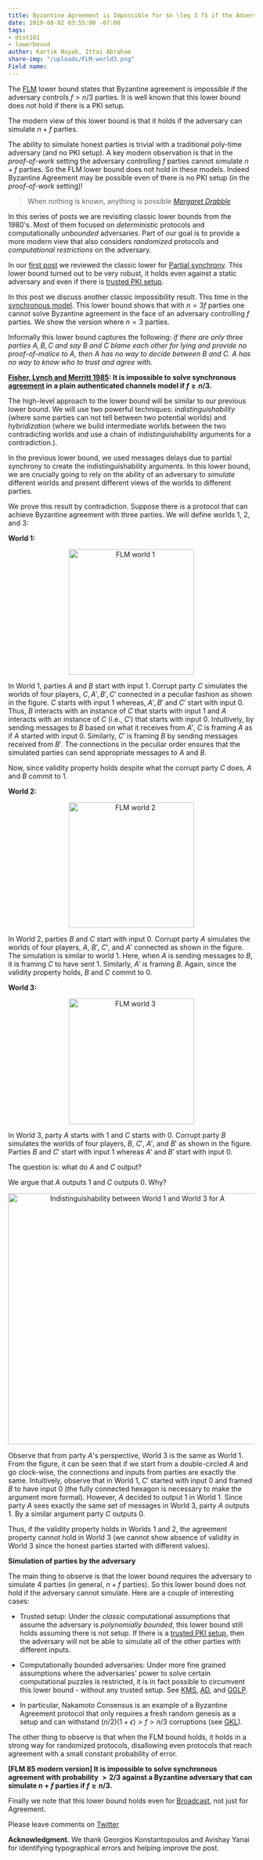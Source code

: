 ```yaml
---
title: Byzantine Agreement is Impossible for $n \leq 3 f$ if the Adversary can Simulate
date: 2019-08-02 03:55:00 -07:00
tags:
- dist101
- lowerbound
author: Kartik Nayak, Ittai Abraham
share-img: "/uploads/FLM-world3.png"
Field name:
---
```


The [FLM](https://groups.csail.mit.edu/tds/papers/Lynch/FischerLynchMerritt-dc.pdf) lower bound states that Byzantine agreement is impossible if the adversary controls $f>n/3$ parties. It is well known that this lower bound does not hold if there is a PKI setup.

The modern view of this lower bound is that it holds if the adversary can simulate $n+f$ parties.

The ability to simulate honest parties is trivial with a traditional poly-time adversary (and no PKI setup). A key modern observation is that in the *proof-of-work*  setting the adversary controlling $f$ parties cannot simulate $n+f$ parties. So the FLM lower bound does not hold in these models. Indeed  Byzantine Agreement may be possible even of there is no PKI setup (in the *proof-of-work*  setting)!

> When nothing is known, anything is possible
> <cite> [Margaret Drabble](http://jacobjwalker.effectiveeducation.org/blog/2013/11/29/quote-of-the-day-when-nothing-is-known-anything-is-possible/)</cite>

In this series of posts we are revisiting classic lower bounds from the 1980's. Most of them focused on *deterministic* protocols and computationally *unbounded* adversaries. Part of our goal is to provide a more modern view that also considers *randomized* protocols and *computational restrictions* on the adversary.

In our [first post](https://ittaiab.github.io/2019-06-25-on-the-impossibility-of-byzantine-agreement-for-n-equals-3f-in-partial-synchrony/) we reviewed the classic lower for [Partial synchrony](https://ittaiab.github.io/2019-06-01-2019-5-31-models/). This lower bound turned out to be very robust, it holds even against a static adversary and even if there is [trusted PKI setup](https://ittaiab.github.io/2019-07-18-setup-assumptions/).

In this post we discuss another classic impossibility result. This time in the [synchronous model](https://ittaiab.github.io/2019-06-01-2019-5-31-models/). This lower bound shows that with $n=3f$ parties one cannot solve Byzantine agreement in the face of an adversary controlling $f$ parties. We show the version where $n=3$ parties.

Informally this lower bound captures the following:
*if there are only three parties $A,B,C$ and say $B$ and $C$ blame each other for lying and provide no proof-of-malice to $A$, then $A$ has no way to decide between $B$ and $C$. $A$ has no way to know who to trust and agree with.*

**[Fisher, Lynch and Merritt 1985](https://groups.csail.mit.edu/tds/papers/Lynch/FischerLynchMerritt-dc.pdf): It is impossible to solve synchronous [agreement](https://ittaiab.github.io/2019-06-27-defining-consensus/) in a plain authenticated channels model if $f \geq n/3$.**



The high-level approach to the lower bound will be similar to our previous lower bound. We will use two powerful techniques: *indistinguishability* (where some parties can not tell between two potential worlds) and *hybridization* (where we build intermediate worlds between the two contradicting worlds and use a chain of indistinguishability arguments for a contradiction.).



In the previous lower bound, we used messages delays due to partial synchrony to create the indistinguishability arguments. In this lower bound, we are crucially going to rely on the ability of an adversary to *simulate* different worlds and present different views of the worlds to different parties.

We prove this result by contradiction. Suppose there is a protocol that can achieve Byzantine agreement with three parties. We will define worlds 1, 2, and 3:

**World 1:**
<p align="center">
  <img src="/uploads/FLM-world1.png" width="256" title="FLM world 1">
</p>

In World 1, parties $A$ and $B$ start with input 1. Corrupt party $C$ simulates the worlds of four players, $C, A', B', C'$ connected in a peculiar fashion as shown in the figure. $C$ starts with input 1 whereas, $A', B'$ and $C'$ start with input 0. Thus, $B$ interacts with an instance of $C$ that starts with input 1 and $A$ interacts with an instance of $C$ (i.e., $C'$) that starts with input 0. Intuitively, by sending messages to $B$ based on what it receives from $A'$, $C$ is framing $A$ as if $A$ started with input 0. Similarly, $C'$ is framing $B$ by sending messages received from $B'$. The connections in the peculiar order ensures that the simulated parties can send appropriate messages to $A$ and $B$.

Now, since validity property holds despite what the corrupt party $C$ does, $A$ and $B$ commit to 1.

**World 2:**
<p align="center">
  <img src="/uploads/FLM-world2.png" width="256" title="FLM world 2">
</p>

In World 2, parties $B$ and $C$ start with input 0. Corrupt party $A$ simulates the worlds of four players, $A$, $B'$, $C'$, and $A'$ connected as shown in the figure. The simulation is similar to world 1. Here, when $A$ is sending messages to $B$, it is framing $C$ to have sent 1. Similarly, $A'$ is framing $B$. Again, since the validity property holds, $B$ and $C$ commit to 0.

**World 3:**
<p align="center">
  <img src="/uploads/FLM-world3.png" width="256" title="FLM world 3">
</p>

In World 3, party $A$ starts with 1 and $C$ starts with 0. Corrupt party $B$ simulates the worlds of four players, $B$, $C'$, $A'$, and $B'$ as shown in the figure. Parties $B$ and $C'$ start with input 1 whereas $A'$ and $B'$ start with input 0.

The question is: what do $A$ and $C$ output?

We argue that $A$ outputs 1 and $C$ outputs 0. Why?

<p align="center">
  <img src="/uploads/FLM-indistinguishability.png" width="512" title="Indistinguishability between World 1 and World 3 for A">
</p>

Observe that from party $A$'s perspective, World 3 is the same as World 1. From the figure, it can be seen that if we start from a double-circled $A$ and go clock-wise, the connections and inputs from parties are exactly the same. Intuitively, observe that in World 1, $C'$ started with input 0 and framed $B$ to have input 0 (the fully connected hexagon is necessary to make the argument more formal). However, $A$ decided to output 1 in World 1. Since party $A$ sees exactly the same set of messages in World 3, party $A$ outputs 1. By a similar argument party $C$ outputs 0.

Thus, if the validity property holds in Worlds 1 and 2, the agreement property cannot hold in World 3 (we cannot show absence of validity in World 3 since the honest parties started with different values).

**Simulation of parties by the adversary**

The main thing to observe is that the lower bound requires the adversary to simulate $4$ parties (in general, $n+f$ parties). So this lower bound does not hold if the adversary cannot simulate. Here are a couple of interesting cases:
- Trusted setup: Under the *classic* computational assumptions that assume the adversary is *polynomially bounded*, this lower bound still holds assuming there is not setup. If there is a [trusted PKI setup](https://ittaiab.github.io/2019-07-18-setup-assumptions/), then the adversary will not be able to simulate all of the other parties with different inputs.
- Computationally bounded adversaries: Under more fine grained assumptions where the adversaries' power to solve certain computational puzzles is restricted, it is in fact possible to circumvent this lower bound - without any trusted setup. See [KMS](https://eprint.iacr.org/2014/857.pdf), [AD](https://www.iacr.org/archive/crypto2015/92160235/92160235.pdf), and [GGLP](https://eprint.iacr.org/2016/991.pdf).

- In particular, Nakamoto Consensus is an example of a Byzantine Agreement protocol that only requires a fresh random genesis as a setup and can withstand $(n/2)(1+\epsilon)>f>n/3$ corruptions (see [GKL](https://eprint.iacr.org/2014/765.pdf)).


The other thing to observe is that when the FLM bound holds, it holds in a strong way for randomized protocols, disallowing even protocols that reach agreement with a small constant probability of error.


**[FLM 85 modern version] It is impossible to solve synchronous agreement with probability $> 2/3$ against a Byzantine adversary that can simulate $n+f$ parties if $f \geq n/3$.**


Finally we note that this lower bound holds even for [Broadcast](https://decentralizedthoughts.github.io/2019-06-27-defining-consensus/), not just for Agreement.


Please leave comments on [Twitter](https://twitter.com/ittaia/status/1158276207860838400?s=20)

**Acknowledgment.** We thank Georgios Konstantopoulos and Avishay Yanai for identifying typographical errors and helping improve the post.
